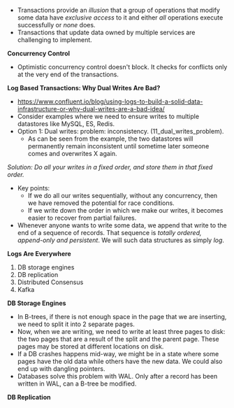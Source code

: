 * Transactions provide an *illusion* that a group of operations that modify some data have *exclusive access* to it and either *all* operations execute successfully or *none* does.
* Transactions that update data owned by multiple services are challenging to implement.

**Concurrency Control**
* Optimistic concurrency control doesn't block. It checks for conflicts only at the very end of the transactions.

**Log Based Transactions: Why Dual Writes Are Bad?**
* https://www.confluent.io/blog/using-logs-to-build-a-solid-data-infrastructure-or-why-dual-writes-are-a-bad-idea/
* Consider examples where we need to ensure writes to multiple datastores like MySQL, ES, Redis.
* Option 1: Dual writes: problem: inconsistency. (11_dual_writes_problem).
    * As can be seen from the example, the two datastores will permanently remain inconsistent until sometime later someone comes and overwrites X again.

*Solution: Do all your writes in a fixed order, and store them in that fixed order.*

* Key points:
    * If we do all our writes sequentially, without any concurrency, then we have removed the potential for race conditions.
    * If we write down the order in which we make our writes, it becomes easier to recover from partial failures.
* Whenever anyone wants to write some data, we append that write to the end of a sequence of records. That sequence is *totally ordered, append-only and persistent*. We will such data structures as simply *log*.

**Logs Are Everywhere**
1. DB storage engines
2. DB replication
3. Distributed Consensus
4. Kafka

**DB Storage Engines**
* In B-trees, if there is not enough space in the page that we are inserting, we need to split it into 2 separate pages.
* Now, when we are writing, we need to write at least three pages to disk: the two pages that are a result of the split and the parent page. These pages may be stored at different locations on disk.
* If a DB crashes happens mid-way, we might be in a state where some pages have the old data while others have the new data. We could also end up with dangling pointers.
* Databases solve this problem with WAL. Only after a record has been written in WAL, can a B-tree be modified.

**DB Replication**